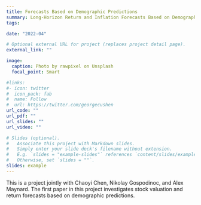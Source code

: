 ```yaml
---
title: Forecasts Based on Demographic Predictions
summary: Long-Horizon Return and Inflation Forecasts Based on Demographic Predictions
tags:

date: "2022-04"

# Optional external URL for project (replaces project detail page).
external_link: ""

image:
  caption: Photo by rawpixel on Unsplash
  focal_point: Smart

#links:
#- icon: twitter
#  icon_pack: fab
#  name: Follow
#  url: https://twitter.com/georgecushen
url_code: ""
url_pdf: ""
url_slides: ""
url_video: ""

# Slides (optional).
#   Associate this project with Markdown slides.
#   Simply enter your slide deck's filename without extension.
#   E.g. `slides = "example-slides"` references `content/slides/example-slides.md`.
#   Otherwise, set `slides = ""`.
slides: example
---
```


This is a project jointly with Chaoyi Chen, Nikolay Gospodinoc, and Alex Maynard. The first paper in this project investigates stock valuation and return forecasts based on demographic predictions. 

